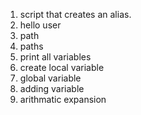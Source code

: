 1. script that creates an alias.
2. hello user
3. path
4. paths
5. print all variables
6. create local variable
7. global variable
8. adding variable
9. arithmatic expansion
